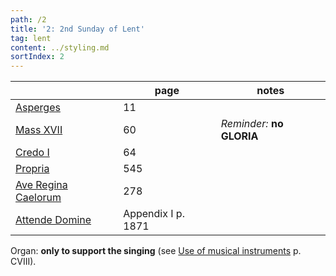 ```yaml
---
path: /2
title: '2: 2nd Sunday of Lent'
tag: lent
content: ../styling.md
sortIndex: 2
---
```


|   | page  | notes   |
|---|---|---|
| [Asperges](/pdf/asperges.pdf) | 11 | |
| [Mass XVII](/pdf/xvii.pdf) | 60 | _Reminder:_ __no GLORIA__ |
| [Credo I](/pdf/credo-i.pdf) | 64 | |
| [Propria](/pdf/2nd-Sunday-of-Lent.pdf)  | 545 | |
| [Ave Regina Caelorum](/pdf/ave-regina-caelorum.pdf)  | 278  | |
| [Attende Domine](/pdf/attende-domine.pdf)  | Appendix I  p. 1871 | |

Organ: __only to support the singing__ (see [Use of musical instruments](/use-of-musical-instruments) p. CVIII).